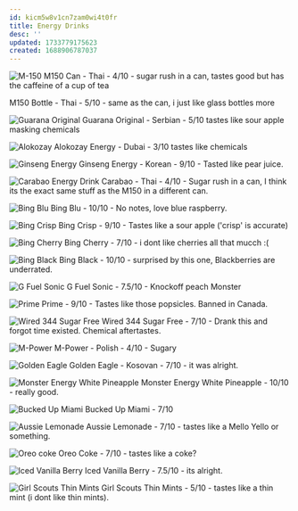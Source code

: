 ```yaml
---
id: kicm5w8v1cn7zam0wi4t0fr
title: Energy Drinks
desc: ''
updated: 1733779175623
created: 1688906787037
---
```

![M-150](assets/m-150.png)
M150 Can - Thai - 4/10 - sugar rush in a can, tastes good but has the caffeine of a cup of tea

M150 Bottle - Thai - 5/10 - same as the can, i just like glass bottles more

![Guarana Original](assets/guarana-original.png)
Guarana Original - Serbian - 5/10 tastes like sour apple masking chemicals

![Alokozay](assets/alokozay.png)
Alokozay Energy - Dubai - 3/10 tastes like chemicals

![Ginseng Energy](assets/ginseng-energy.png)
Ginseng Energy - Korean - 9/10 - Tasted like pear juice.

![Carabao Energy Drink](assets/carabao.png)
Carabao - Thai - 4/10 - Sugar rush in a can, I think its the exact same stuff as the M150 in a different can.

![Bing Blu](assets/bing-blu.png)
Bing Blu - 10/10 - No notes, love blue raspberry.

![Bing Crisp](assets/bing-crisp.png)
Bing Crisp - 9/10 - Tastes like a sour apple ('crisp' is accurate)

![Bing Cherry](assets/bing-cherry.png)
Bing Cherry - 7/10 - i dont like cherries all that mucch :(

![Bing Black](assets/bing-black.png)
Bing Black - 10/10 - surprised by this one, Blackberries are underrated.

![G Fuel Sonic](assets/gfuel-sonic.jpg)
G Fuel Sonic - 7.5/10 - Knockoff peach Monster

![Prime](assets/prime.jpg)
Prime -  9/10 - Tastes like those popsicles. Banned in Canada.

![Wired 344 Sugar Free](assets/wired-344-sugar-free.jpg)
Wired 344 Sugar Free - 7/10 - Drank this and forgot time existed. Chemical aftertastes.

![M-Power](assets/m-power.jpeg)
M-Power - Polish - 4/10 - Sugary

![Golden Eagle](assets/golden-eagle.png)
Golden Eagle - Kosovan - 7/10 - it was alright.

![Monster Energy White Pineapple](assets/monster-energy-white-pineapple.png)
Monster Energy White Pineapple - 10/10 - really good.

![Bucked Up Miami](assets/bucked-up-miami.png)
Bucked Up Miami - 7/10

![Aussie Lemonade](assets/aussie-lemonade.jpg)
Aussie Lemonade - 7/10 - tastes like a Mello Yello or something.

![Oreo coke](assets/oreo-coke.jpg)
Oreo Coke - 7/10 - tastes like a coke?

![Iced Vanilla Berry](assets/iced-vanilla-berry.jpg)
Iced Vanilla Berry - 7.5/10 - its alright.

![Girl Scouts Thin Mints](assets/girl-scouts-thin-mints.jpg)
Girl Scouts Thin Mints - 5/10 - tastes like a thin mint (i dont like thin mints).
